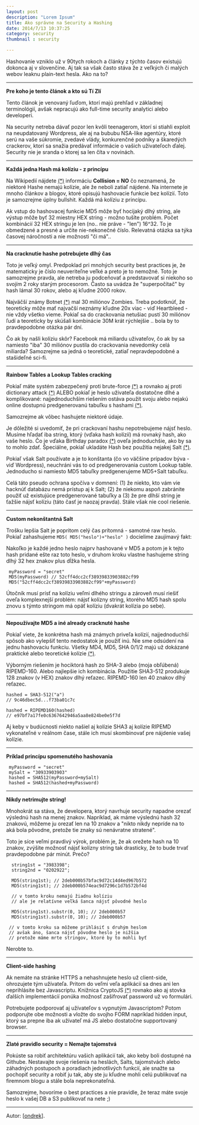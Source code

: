 ```yaml
---
layout: post
description: "Lorem Ipsum"
title: Ako správne na Security a Hashing
date: 2014/7/13 10:37:25
category: security
thumbnail : security

---
```


Hashovanie vzniklo už v 90tych rokoch a články z týchto časov existujú dokonca aj v slovenčine.
Aj tak sa však často stáva že z veľkých či malých webov leaknu plain-text hesla. Ako na to?

<!-- more -->

---

**Pre koho je tento článok a kto sú Tí Zlí**

Tento článok je venovaný ľuďom, ktorí majú prehľad v základnej terminológií, avšak nepracujú
ako full-time security analytici alebo developeri.

Na security netreba dávať pozor len kvôli teenagerom, ktorí si stiahli exploit na neupdatovaný
Wordpress, ale aj na bububu NSA-like agentúry, ktoré serú na vaše súkromie, zvedavé vlády,
konkurenčné podniky a škaredých crackerov, ktorí sa snažia predávať informácie o vašich uživateľoch
ďalej. Security nie je sranda o ktorej sa len číta v novinách.

---

**Každá jedna Hash má kolíziu - z princípu**

Na Wikipedií nájdete [(*)](https://en.wikipedia.org/wiki/Cryptographic_hash_function#Cryptographic_hash_algorithms)
informáciu **Collision = NO** čo neznamená, že niektoré Hashe nemajú kolízie, ale že neboli
zatiaľ nájdené. Na internete je mnoho článkov a blogov, ktoré opisujú hashovacie funkcie bez
kolízií. Toto je samozrejme úplny bullshit. Každá má kolíziu z princípu.

Ak vstup do hashovacej funkcie MD5 môže byť hocijaký dlhý string, ale výstup môže byť 32 miestny
HEX string - možno tušíte problém. Počet kombinácií 32 HEX stringu je len (no.. nie práve - "len")
16^32. To je obmedzené a presné a určite nie-nekonečné číslo. Relevatná otázka sa týka časovej
náročnosti a nie možnosti "či má"..

---

**Na cracknutie hashe potrebujete dlhý čas**

Toto je veľký omyl. Predpoklad pri mnohých security best practices je, že matematicky je číslo
neuveriteľne veľké a preto je to nemožné. Toto je samozrejme pravda, ale netreba ju podceňovať
a predstavovať si niekoho so svojím 2 roky starým procesorom. Často sa uvádza že "superpočítač"
by hash lámal 30 rokov, alebo aj kľudne 2000 rokov.

Najväčší známy Botnet [(*)](https://en.wikipedia.org/wiki/Zombie_(computer_science)) mal 30
miliónov Zombies. Treba podotknúť, že teoreticky môže mať najvačší neznámy kľudne 20x viac - viď
Heartbleed - nie vždy všetko vieme. Pokiaľ sa do crackovania netušiac pustí 30 miliónov ľudí a
teoreticky by skúšali kombinácie 30M krát rýchlejšie .. bola by to pravdepodobne otázka pár dní.

Čo ak by našli kolíziu skôr? Facebook má miliardu uživateľov, čo ak by sa namiesto "iba" 30
miliónov pustila do crackovania nevedomky celá miliarda? Samozrejme sa jedná o teoretické,
zatiaľ nepravdepodobné a stašideľné sci-fi.

---

**Rainbow Tables a Lookup Tables cracking**

Pokiaľ máte systém zabezpečený proti brute-force [(*)](https://en.wikipedia.org/wiki/Brute-force_attack)
a rovnako aj proti dictionary attack [(*)](https://en.wikipedia.org/wiki/Dictionary_attack)
ALEBO pokiaľ je heslo uživateľa dostatočne dlhé a komplikované:  najjednoduchším riešením
ostáva použít svoju alebo nejakú online dostupnú predgenerovanú tabuľku s hashami
[(*)](https://en.wikipedia.org/wiki/Dictionary_attack#Pre-computed_dictionary_attack.2FRainbow_table_attack).

Samozrejme ak vôbec hashujete niektoré údaje.

Je dôležité si uvedomiť, že pri crackovaní hashu nepotrebujeme nájsť heslo. Musíme hľadať
iba string, ktorý (vďaka hash kolízií) má rovnaký hash, ako vaše heslo. Čo je vďaka Birthday
paradox [(*)](https://en.wikipedia.org/wiki/Birthday_problem) oveľa jednoduchšie, ako by sa
to mohlo zdať. Špeciálne, pokiaľ ukladáte Hash bez použitia nejakej Salt
[(*)](https://en.wikipedia.org/wiki/Salt_(cryptography)).

Pokiaľ však Salt používate a je to konštanta (čo vo väčšine prípadov býva - viď Wordpress),
neuchráni vás to od predgenerovania custom Lookup table. Jednoducho si namiesto MD5 tabuľky
predgenerujeme MD5+Salt tabuľku.

Celá táto pseudo ochrana spočíva v domnení: (1) že niekto, kto vám vie hacknúť databázu nemá
prístup aj k Salt; (2) že niekomu aspoň zabránite použiť už existujúce predgenerované tabuľky
a (3) že pre dlhší string je ťažšie nájsť kolíziu (táto časť je naozaj pravda). Stále však nie
cool riešenie.

---

**Custom nekonštantná Salt**

Trošku lepšia Salt je popritom celý čas prítomná - samotné raw heslo. Pokiaľ zahashujeme
`MD5( MD5("heslo")+"heslo" )` docielime zaujímavý fakt:

Nakoľko je každé jedno heslo najprv hashované v MD5 a potom je k tejto hash pridané ešte raz
toto heslo, v druhom kroku vlastne hashujeme string dlhý 32 hex znakov plus dĺžka hesla.

     myPassword = "secret"
     MD5(myPassword) // 52cff4dcc2cf38939833903882cf99
     MD5("52cff4dcc2cf38939833903882cf99"+myPassword)

Útočník musí prísť na kolíziu veľmi dlhého stringu a zároveň musí riešiť oveľa komplexnejší
problém: nájsť kolízny string, ktorého MD5 hash spolu znovu s týmto stringom má opäť kolíziu
(dvakrát kolízia po sebe).

---

**Nepoužívajte MD5 a iné already cracknuté hashe**

Pokiaľ viete, že konkrétna hash má známych priveľa kolízií, najjednoduchší spôsob ako vylepšíť
tento nedostatok je použíť inú. Nie sme odsúdení na jednu hashovaciu funkciu. Všetky MD4, MD5,
SHA 0/1/2 majú už dokázané praktické alebo teoretické kolízie
[(*)](https://en.wikipedia.org/wiki/Cryptographic_hash_function#Cryptographic_hash_algorithms).

Výborným riešením je hociktorá hash zo SHA-3 alebo (moja obľúbená) RIPEMD-160. Alebo najlepšie
ich kombinácia. Použitie SHA3-512 produkuje 128 znakov (v HEX) znakov dlhý reťazec. RIPEMD-160
len 40 znakov dlhý reťazec.

    hashed = SHA3-512("a")
    // 9c46dbec5d...f73ba01c7c

    hashed = RIPEMD160(hashed)
    // e97bf7a17fe0c6367642946a5aa8e824be0e5f7d

Aj keby v budúcnosti niekto našiel aj kolízie SHA3 aj kolízie RIPEMD vykonateľné v reálnom čase,
stále ich musí skombinovať pre nájdenie vašej kolízie.

---

**Príklad princípu spomenutého hashovania**

     myPassword = "secret"
     mySalt = "30933903903"
     hashed = SHA512(myPassword+mySalt)
     hashed = SHA512(hashed+myPassword)

---

**Nikdy netrimujte string!**

Mnohokrát sa stáva, že developera, ktorý navrhuje security napadne orezať výslednú hash na
menej znakov. Napríklad, ak máme výslednú hash 32 znakovú, môžeme ju orezať len na 10 znakov
a "nikto nikdy nepríde na to aká bola pôvodne, pretože tie znaky sú nenávratne stratené".

Toto je síce veľmi pravdivý výrok, problém je, že ak orežete hash na 10 znakov, zvýšite
možnosť nájsť kolízny string tak drasticky, že to bude trvať pravdepodobne pár minút. Prečo?

      string1st = "3983398";
      string2nd = "0202922";

      MD5(string1st); // 2deb000b57bfac9d72c14d4ed967b572
      MD5(string1st); // 2deb000b574eac9d7296c1d7b572bf4d

      // v tomto kroku nemajú žiadnu kolíziu
      // ale je relatívne veľká šanca nájsť pôvodné heslo

      MD5(string1st).substr(0, 10); // 2deb000b57
      MD5(string1st).substr(0, 10); // 2deb000b57

     // v tomto kroku sa môžeme prihlásiť s druhým heslom
     // avšak áno, šanca nájsť pôvodne heslo je nižšia
     // pretože máme mrte stringov, ktoré by to mohli byť

Nerobte to.

---

**Client-side hashing**

Ak nemáte na stránke HTTPS a nehashnujete heslo už client-side, ohrozujete tým užívateľa.
Pritom do veľmi veľa aplikácií sa dnes ani len neprihlásite bez Javascriptu. Knižnica CryptoJS
[(*)](https://code.google.com/p/crypto-js/) rovnako ako aj stovka ďalších implementácií ponúka
možnosť zašifrovať password už vo formulári.

Potrebujete podporovať aj užívateľov s vypnutým Javascriptom? Potom podporujte obe možnosti
a vložte do svojho FORM napríklad hidden input, ktorý sa prepne iba ak užívateľ má JS alebo
dostatočne supportovaný browser.

---

**Zlaté pravidlo security = Nemajte tajomstvá**

Pokúste sa robiť architektúru vašich aplikácií tak, ako keby boli dostupné na Githube. Nestavajte
svoje riešenia na heslách, Salts, tajomstvách alebo záhadných postupoch a poradiach jednotlivých
funkcií, ale snažte sa pochopiť security a robiť ju tak, aby ste ju kľudne mohli celú publikovať
na firemnom blogu a stále bola neprekonateľná.

Samozrejme, hovoríme o best practices a nie pravidle, že teraz máte svoje heslo k vašej DB a
S3 publikovať na nete ;)

---

Autor: [[ondrek](https://twitter.com/ondrek)].